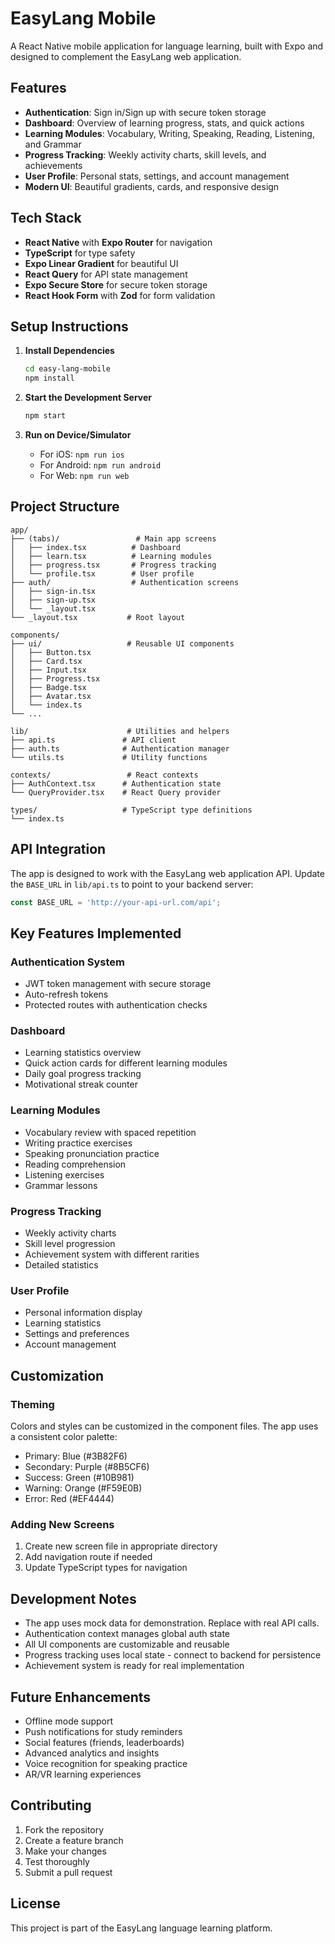 # EasyLang Mobile

A React Native mobile application for language learning, built with Expo and designed to complement the EasyLang web application.

## Features

- **Authentication**: Sign in/Sign up with secure token storage
- **Dashboard**: Overview of learning progress, stats, and quick actions
- **Learning Modules**: Vocabulary, Writing, Speaking, Reading, Listening, and Grammar
- **Progress Tracking**: Weekly activity charts, skill levels, and achievements
- **User Profile**: Personal stats, settings, and account management
- **Modern UI**: Beautiful gradients, cards, and responsive design

## Tech Stack

- **React Native** with **Expo Router** for navigation
- **TypeScript** for type safety
- **Expo Linear Gradient** for beautiful UI
- **React Query** for API state management
- **Expo Secure Store** for secure token storage
- **React Hook Form** with **Zod** for form validation

## Setup Instructions

1. **Install Dependencies**
   ```bash
   cd easy-lang-mobile
   npm install
   ```

2. **Start the Development Server**
   ```bash
   npm start
   ```

3. **Run on Device/Simulator**
   - For iOS: `npm run ios`
   - For Android: `npm run android`
   - For Web: `npm run web`

## Project Structure

```
app/
├── (tabs)/                 # Main app screens
│   ├── index.tsx          # Dashboard
│   ├── learn.tsx          # Learning modules
│   ├── progress.tsx       # Progress tracking
│   └── profile.tsx        # User profile
├── auth/                  # Authentication screens
│   ├── sign-in.tsx
│   ├── sign-up.tsx
│   └── _layout.tsx
└── _layout.tsx           # Root layout

components/
├── ui/                   # Reusable UI components
│   ├── Button.tsx
│   ├── Card.tsx
│   ├── Input.tsx
│   ├── Progress.tsx
│   ├── Badge.tsx
│   ├── Avatar.tsx
│   └── index.ts
└── ...

lib/                      # Utilities and helpers
├── api.ts               # API client
├── auth.ts              # Authentication manager
└── utils.ts             # Utility functions

contexts/                 # React contexts
├── AuthContext.tsx      # Authentication state
└── QueryProvider.tsx    # React Query provider

types/                   # TypeScript type definitions
└── index.ts
```

## API Integration

The app is designed to work with the EasyLang web application API. Update the `BASE_URL` in `lib/api.ts` to point to your backend server:

```typescript
const BASE_URL = 'http://your-api-url.com/api';
```

## Key Features Implemented

### Authentication System
- JWT token management with secure storage
- Auto-refresh tokens
- Protected routes with authentication checks

### Dashboard
- Learning statistics overview
- Quick action cards for different learning modules
- Daily goal progress tracking
- Motivational streak counter

### Learning Modules
- Vocabulary review with spaced repetition
- Writing practice exercises
- Speaking pronunciation practice
- Reading comprehension
- Listening exercises
- Grammar lessons

### Progress Tracking
- Weekly activity charts
- Skill level progression
- Achievement system with different rarities
- Detailed statistics

### User Profile
- Personal information display
- Learning statistics
- Settings and preferences
- Account management

## Customization

### Theming
Colors and styles can be customized in the component files. The app uses a consistent color palette:
- Primary: Blue (#3B82F6)
- Secondary: Purple (#8B5CF6)
- Success: Green (#10B981)
- Warning: Orange (#F59E0B)
- Error: Red (#EF4444)

### Adding New Screens
1. Create new screen file in appropriate directory
2. Add navigation route if needed
3. Update TypeScript types for navigation

## Development Notes

- The app uses mock data for demonstration. Replace with real API calls.
- Authentication context manages global auth state
- All UI components are customizable and reusable
- Progress tracking uses local state - connect to backend for persistence
- Achievement system is ready for real implementation

## Future Enhancements

- Offline mode support
- Push notifications for study reminders
- Social features (friends, leaderboards)
- Advanced analytics and insights
- Voice recognition for speaking practice
- AR/VR learning experiences

## Contributing

1. Fork the repository
2. Create a feature branch
3. Make your changes
4. Test thoroughly
5. Submit a pull request

## License

This project is part of the EasyLang language learning platform.